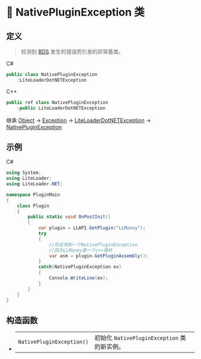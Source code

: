 # 🔖 NativePluginException 类

## 定义

> 检测到 [BDS](https://www.minecraft.net/download/server/bedrock) 发生的错误而引发的异常基类。

C#
```cs
public class NativePluginException
    :LiteLoaderDotNETException
```
C++
```cpp
public ref class NativePluginException
    :public LiteLoaderDotNETException
```

继承 [Object](https://docs.microsoft.com/DotNET/api/system.object) → [Exception](https://docs.microsoft.com/DotNET/api/system.exception) → [LiteLoaderDotNETException](../LiteLoaderDotNETException/LiteLoaderDotNETException) → 
[NativePluginException](NativePluginException)

## 示例

C#
```cs
using System;
using LiteLoader;
using LiteLoader.NET;

namespace PluginMain
{
    class Plugin
    {
        public static void OnPostInit()
        {
            var plugin = LLAPI.GetPlugin("LLMoney");
            try
            {
                //将会得到一个NativePluginException
                //因为LLMoney是一个c++插件
                var asm = plugin.GetPluginAssembly();
            }
            catch(NativePluginException ex)
            {
                Console.WriteLine(ex);
            }
        }
    }
}

```

## 构造函数
- 
    |||
    |-|-|
    |`NativePluginException()`|初始化 `NativePluginException` 类的新实例。|
